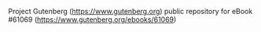 Project Gutenberg (https://www.gutenberg.org) public repository for eBook #61069 (https://www.gutenberg.org/ebooks/61069)
